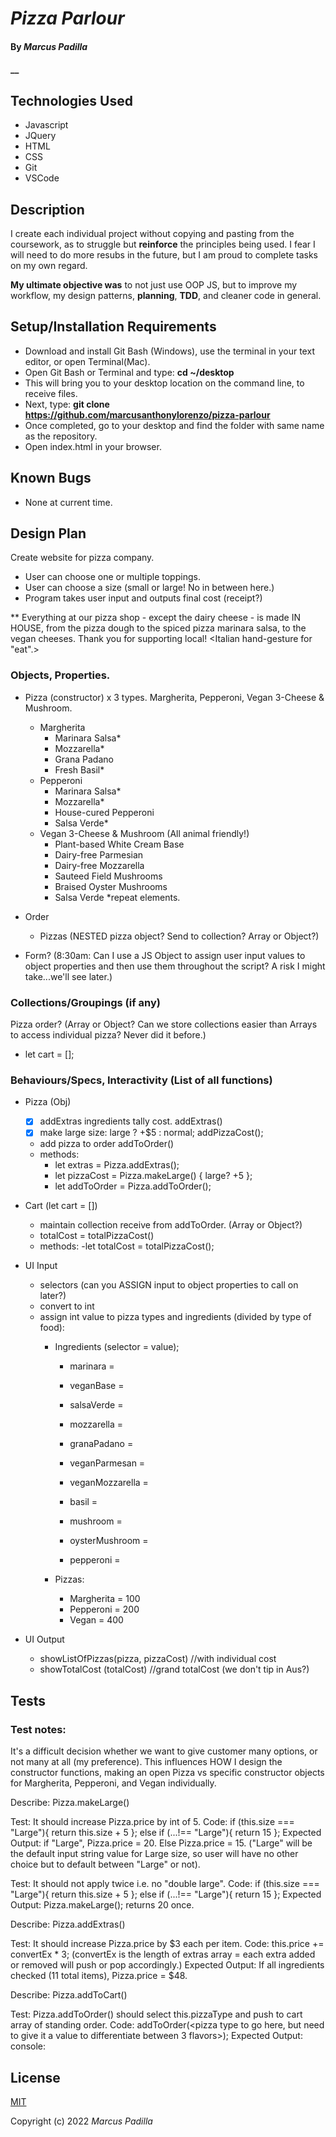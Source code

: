 # _Pizza Parlour_

#### By _**Marcus Padilla**_

#### __

## Technologies Used

* Javascript
* JQuery
* HTML
* CSS
* Git
* VSCode

## Description
I create each individual project without copying and pasting from the coursework, as to struggle but **reinforce** the principles being used. I fear I will need to do more resubs in the future, but I am proud to complete tasks on my own regard.

**My ultimate objective was** to not just use OOP JS, but to improve my workflow, my design patterns, **planning**, **TDD**, and cleaner code in general.


## Setup/Installation Requirements

* Download and install Git Bash (Windows), use the terminal in your text editor, or open Terminal(Mac).
* Open Git Bash or Terminal and type:
 **cd ~/desktop**
* This will bring you to your desktop location on the command line, to receive files.
* Next, type: **git clone https://github.com/marcusanthonylorenzo/pizza-parlour**
* Once completed, go to your desktop and find the folder with same name as the repository.
* Open index.html in your browser.


## Known Bugs

* None at current time.

## Design Plan

Create website for pizza company.
- User can choose one or multiple toppings.
- User can choose a size (small or large! No in between here.)
- Program takes user input and outputs final cost (receipt?)

** Everything at our pizza shop - except the dairy cheese - is made IN HOUSE, from the pizza dough to the spiced pizza marinara salsa, to the vegan cheeses. Thank you for supporting local! <Italian hand-gesture for "eat".>

### Objects, Properties.
- Pizza (constructor) x 3 types. Margherita, Pepperoni, Vegan 3-Cheese & Mushroom.
  - Margherita
    - Marinara Salsa*
    - Mozzarella*
    - Grana Padano
    - Fresh Basil*
  - Pepperoni
    - Marinara Salsa*
    - Mozzarella*
    - House-cured Pepperoni
    - Salsa Verde*
  - Vegan 3-Cheese & Mushroom (All animal friendly!)
    - Plant-based White Cream Base
    - Dairy-free Parmesian
    - Dairy-free Mozzarella
    - Sauteed Field Mushrooms
    - Braised Oyster Mushrooms
    - Salsa Verde
*repeat elements.

- Order
  - Pizzas (NESTED pizza object? Send to collection? Array or Object?)

- Form? (8:30am: Can I use a JS Object to assign user input values to object properties and then use them throughout the script? A risk I might take...we'll see later.)

### Collections/Groupings (if any)
Pizza order? (Array or Object? Can we store collections easier than Arrays to access individual pizza? Never did it before.)
  - let cart = [];
### Behaviours/Specs, Interactivity (List of all functions)
- Pizza (Obj)
  - [x] addExtras ingredients tally cost. addExtras()
  - [x] make large size: large ? +$5 : normal; addPizzaCost();
  - add pizza to order addToOrder()
  - methods:
    - let extras = Pizza.addExtras();
    - let pizzaCost = Pizza.makeLarge() { large? +5 };
    - let addToOrder = Pizza.addToOrder();

- Cart (let cart = [])
  - maintain collection receive from addToOrder. (Array or Object?)
  - totalCost = totalPizzaCost()
  - methods:
    -let totalCost = totalPizzaCost();

- UI Input
  - selectors (can you ASSIGN input to object properties to call on later?)
  - convert to int
  - assign int value to pizza types and ingredients
    (divided by type of food):
    - Ingredients (selector = value);
      - marinara =
      - veganBase =
      - salsaVerde =

      - mozzarella =
      - granaPadano = 
      - veganParmesan =
      - veganMozzarella =

      - basil = 
      - mushroom =
      - oysterMushroom =

      - pepperoni =

    - Pizzas:
      - Margherita = 100
      - Pepperoni = 200
      - Vegan = 400

- UI Output
  - showListOfPizzas(pizza, pizzaCost) //with individual cost
  - showTotalCost (totalCost)  //grand totalCost (we don't tip in Aus?)


## Tests

### Test notes:
It's a difficult decision whether we want to give customer many options, or not many at all (my preference). This influences HOW I design the constructor functions, making an open Pizza vs specific constructor objects for Margherita, Pepperoni, and Vegan individually.


Describe: Pizza.makeLarge() 

Test: It should increase Pizza.price by int of 5.
Code: if (this.size === "Large"){ return this.size + 5 }; else if (...!== "Large"){ return 15 };
Expected Output: if "Large", Pizza.price = 20. Else Pizza.price = 15.
("Large" will be the default input string value for Large size, so user will have no other choice but to default between "Large" or not).

Test: It should not apply twice i.e. no "double large".
Code: if (this.size === "Large"){ return this.size + 5 }; else if (...!== "Large"){ return 15 };
Expected Output: Pizza.makeLarge(); returns 20 once.


Describe: Pizza.addExtras()

Test: It should increase Pizza.price by $3 each per item.
Code: this.price += convertEx * 3;  (convertEx is the length of extras array = each extra added or removed will push or pop accordingly.)
Expected Output: If all ingredients checked (11 total items), Pizza.price = $48.


Describe: Pizza.addToCart()

Test: Pizza.addToOrder() should select this.pizzaType and push to cart array of standing order.
Code: addToOrder(<pizza type to go here, but need to give it a value to differentiate between 3 flavors>);
Expected Output: console:




## License

[MIT]()

Copyright (c) 2022 _Marcus Padilla_
